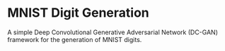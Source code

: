 # MNIST Digit Generation

A simple Deep Convolutional Generative Adversarial Network (DC-GAN) framework for the generation of MNIST digits.
